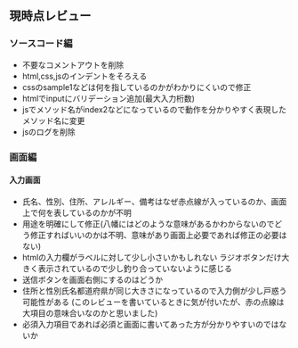 ## 現時点レビュー
### ソースコード編
- 不要なコメントアウトを削除
- html,css,jsのインデントをそろえる
- cssのsample1などは何を指しているのかがわかりにくいので修正
- htmlでinputにバリデーション追加(最大入力桁数)
- jsでメソッド名がindex2などになっているので動作を分かりやすく表現したメソッド名に変更
- jsのログを削除


### 画面編
#### 入力画面
- 氏名、性別、住所、アレルギー、備考はなぜ赤点線が入っているのか、画面上で何を表しているのかが不明
- 用途を明確にして修正(八幡にはどのような意味があるかわからないのでどう修正すればいいのかは不明、意味があり画面上必要であれば修正の必要はない)
- htmlの入力欄がラベルに対して少し小さいかもしれない
  ラジオボタンだけ大きく表示されているので少し釣り合っていないように感じる
- 送信ボタンを画面右側にするのはどうか
- 住所と性別氏名都道府県が同じ大きさになっているので入力側が少し戸惑う可能性がある
(このレビューを書いているときに気が付いたが、赤の点線は大項目の意味合いなのかと思いました)
- 必須入力項目であれば必須と画面に書いてあった方が分かりやすいのではないか
